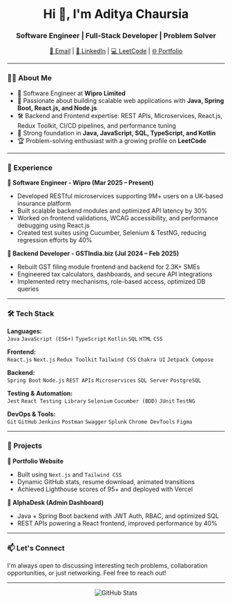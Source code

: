 <h1 align="center">Hi 👋, I'm Aditya Chaursia</h1>
<h3 align="center">Software Engineer | Full-Stack Developer | Problem Solver</h3>

<p align="center">
  <a href="mailto:adityac486@gmail.com">📧 Email</a> |
  <a href="https://www.linkedin.com/in/thissideaditya/" target="_blank">🔗 LinkedIn</a> |
  <a href="https://leetcode.com/u/thissideaditya/" target="_blank">💻 LeetCode</a> |
  <a href="https://devaditya.vercel.app/" target="_blank">🌐 Portfolio</a>
</p>

---

### 👨‍💻 About Me

- 💼 Software Engineer at **Wipro Limited**
- 🌱 Passionate about building scalable web applications with **Java, Spring Boot, React.js, and Node.js**
- 🛠️ Backend and Frontend expertise: REST APIs, Microservices, React.js, Redux Toolkit, CI/CD pipelines, and performance tuning
- 🧠 Strong foundation in **Java, JavaScript, SQL, TypeScript, and Kotlin**
- 🏆 Problem-solving enthusiast with a growing profile on **LeetCode**

---

### 💼 Experience

**🔹 Software Engineer - Wipro (Mar 2025 – Present)**  
- Developed RESTful microservices supporting 9M+ users on a UK-based insurance platform  
- Built scalable backend modules and optimized API latency by 30%  
- Worked on frontend validations, WCAG accessibility, and performance debugging using React.js  
- Created test suites using Cucumber, Selenium & TestNG, reducing regression efforts by 40%

**🔹 Backend Developer - GSTIndia.biz (Jul 2024 – Feb 2025)**  
- Rebuilt GST filing module frontend and backend for 2.3K+ SMEs  
- Engineered tax calculators, dashboards, and secure API integrations  
- Implemented retry mechanisms, role-based access, optimized DB queries  

---

### 🛠️ Tech Stack

**Languages:**  
`Java` `JavaScript (ES6+)` `TypeScript` `Kotlin` `SQL` `HTML` `CSS`

**Frontend:**  
`React.js` `Next.js` `Redux Toolkit` `Tailwind CSS` `Chakra UI` `Jetpack Compose`

**Backend:**  
`Spring Boot` `Node.js` `REST APIs` `Microservices` `SQL Server` `PostgreSQL`

**Testing & Automation:**  
`Jest` `React Testing Library` `Selenium` `Cucumber (BDD)` `JUnit` `TestNG`

**DevOps & Tools:**  
`Git` `GitHub` `Jenkins` `Postman` `Swagger` `Splunk` `Chrome DevTools` `Figma`

---

### 🚀 Projects

**🔹 Portfolio Website**  
- Built using `Next.js` and `Tailwind CSS`  
- Dynamic GitHub stats, resume download, animated transitions  
- Achieved Lighthouse scores of 95+ and deployed with Vercel

**🔹 AlphaDesk (Admin Dashboard)**  
- Java + Spring Boot backend with JWT Auth, RBAC, and optimized SQL  
- REST APIs powering a React frontend, improved performance by 40%

---

### 📫 Let's Connect
I'm always open to discussing interesting tech problems, collaboration opportunities, or just networking. Feel free to reach out!

---

<p align="center">
  <img src="https://github-readme-stats.vercel.app/api?username=thissideaditya&show_icons=true&theme=radical" alt="GitHub Stats" />
</p>
